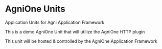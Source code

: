 # AgniOne Units

Application Units for Agni Application Framework

This is a demo AgniOne Unit that will utilize the AgniOne HTTP plugin

This unit will be hosted & controlled  by the AgniOne Application Framework


